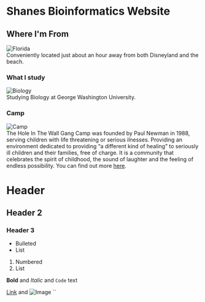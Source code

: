 # Shanes Bioinformatics Website


## Where I'm From 
![Florida](http://www.worldatlas.com/img/areamap/703c198db6b9235a043ab7b56a6dc743.gif)  
Conveniently located just about an hour away from both Disneyland and the beach. 



### What I study 
![Biology](https://static.wixstatic.com/media/7fe4e3_e9631d35de724b12b75a50f50d0c76fd~mv2.jpg/v1/crop/x_0,y_60,w_395,h_275/fill/w_551,h_385,al_c,lg_1,q_80/Biology.jpg)  
Studying Biology at George Washington University. 

### Camp
![Camp](https://secure2.convio.net/hwgf/teamraiser-themes/general/images/hole-logo.png)  
The Hole In The Wall Gang Camp was founded by Paul Newman in 1988, serving children with life threatening or serious ilnesses. Providing an environment dedicated to providing “a different kind of healing” to seriously ill children and their families, free of charge. It is a community that celebrates the spirit of childhood, the sound of laughter and the feeling of endless possibility. You can find out more [here](https://www.holeinthewallgang.org/about/).

# Header
## Header 2
### Header 3

- Bulleted
- List

1. Numbered
2. List

**Bold** and _Italic_ and `Code` text

[Link](url) and ![Image](src)
``


